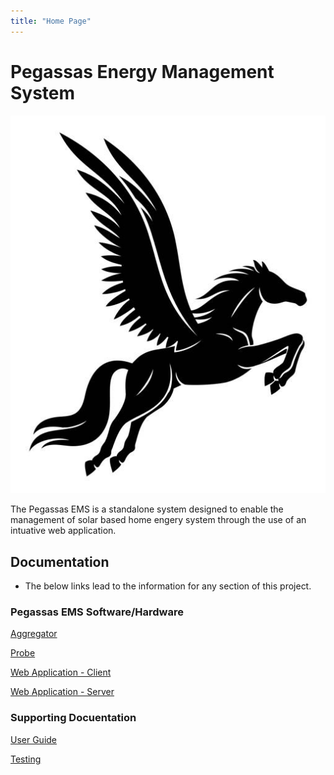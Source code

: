 ```yaml
---
title: "Home Page"
---
```


# Pegassas Energy Management System

![Pegasssas Logo](/docs/images/pegasus_image.jpg)

The Pegassas EMS is a standalone system designed to enable the management of solar based home engery system through the use of an intuative web application.

## Documentation

- The below links lead to the information for any section of this project.

### Pegassas EMS Software/Hardware

[Aggregator](https://m30819-2020.github.io/cw-code-t1/Aggregator)

[Probe](https://m30819-2020.github.io/cw-code-t1/Probe)

[Web Application - Client](https://m30819-2020.github.io/cw-code-t1/WebAppC)

[Web Application - Server](https://m30819-2020.github.io/cw-code-t1/WebAppS)

### Supporting Docuentation

[User Guide](https://m30819-2020.github.io/cw-code-t1/UserGuide)

[Testing](https://m30819-2020.github.io/cw-code-t1/Testing)

